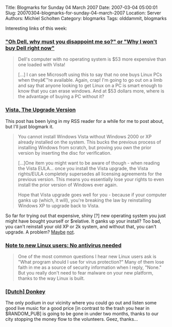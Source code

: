 Title: Blogmarks for Sunday 04 March 2007
Date: 2007-03-04 05:00:01
Slug: 20070304-blogmarks-for-sunday-04-march-2007
Location: Server
Authors: Michiel Scholten
Category: blogmarks
Tags: olddammit, blogmarks

<p>Interesting links of this week:</p>
<h3><a href="http://buranen.info/?p=77">"Oh Dell, why must you disappoint me so?" or "Why I won't buy Dell right now"</a></h3>
<blockquote><p>Dell's computer with no operating system is $53 more expensive than one loaded with Vista!</p>
<p>[...] I can see Microsoft using this to say that no one buys Linux PCs when theyâ€™re available. Again, crap! I'm going to go out on a limb and say that anyone looking to get Linux on a PC is smart enough to know that you can erase windows. And at $53 dollars more, where is the advantage of buying a PC without it?</p></blockquote>
<h3><a href="http://www.galaxycow.com/blogs/vermyndax/2007/01/29/the-upgrade-version/">Vista, The Upgrade Version</a></h3>
<p>This post has been lying in my RSS reader for a while for me to post about, but I'll just blogmark it.</p>

<blockquote><p>You cannot install Windows Vista without Windows 2000 or XP already installed on the system.  This bucks the previous process of installing Windows from scratch, but proving you own the prior version by inserting the disc for verification.</p>

<p>[...]One item you might want to be aware of though - when reading the Vista EULA... once you install the Vista upgrade, the Vista rights/EULA completely supersedes all licensing agreements for the previous version. This means you essentially lose your rights to even install the prior version of Windows ever again.</p>

<p>Hope that Vista upgrade goes well for you - because if your computer ganks up (which, it will), you're breaking the law by reinstalling Windows XP to upgrade back to Vista.</p></blockquote>

<p>So far for trying out that expensive, shiny [?] new operating system you just might have bought yourself or $relative. It ganks up your install? Too bad, you can't reinstall your old XP or 2k system, and without that, you can't upgrade. A problem? <a href="http://www.debian.org/">Maybe</a> <a href="http://www.ubuntu.com/">not</a>.</p>
<h3><a href="http://security.linux.com/article.pl?sid=07/02/13/1637251">Note to new Linux users: No antivirus needed</a></h3>
<blockquote><p>One of the most common questions I hear new Linux users ask is "What program should I use for virus protection?" Many of them lose faith in me as a source of security information when I reply, "None." But you really don't need to fear malware on your new platform, thanks to the way Linux is built.</p></blockquote>
<h3><a href="http://moniquearntz.web-log.nl/moniquearntz/2007/02/donkey.html">[Dutch] Donkey</a></h3>
<p>The only podium in our vicinity where you could go out and listen some good live music for a good price [in contrast to the trash you hear in $RANDOM_PUB] is going to be gone in under two months, thanks to our city stopping the money flow to the volunteers. Geez, thanks...</p>
